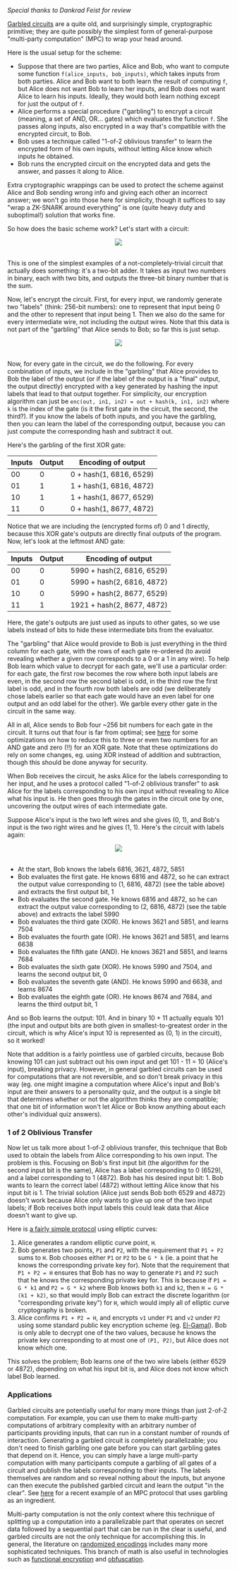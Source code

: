 [category]: <> (General,Cryptography)
[date]: <> (2020/03/21)
[title]: <> (A Quick Garbled Circuits Primer)
[pandoc]: <> ()


_Special thanks to Dankrad Feist for review_

[Garbled circuits](https://en.wikipedia.org/wiki/Garbled_circuit) are a quite old, and surprisingly simple, cryptographic primitive; they are quite possibly the simplest form of general-purpose "multi-party computation" (MPC) to wrap your head around.

Here is the usual setup for the scheme:

* Suppose that there are two parties, Alice and Bob, who want to compute some function `f(alice_inputs, bob_inputs)`, which takes inputs from both parties. Alice and Bob want to both learn the result of computing `f`, but Alice does not want Bob to learn her inputs, and Bob does not want Alice to learn his inputs. Ideally, they would both learn nothing except for just the output of `f`.
* Alice performs a special procedure ("garbling") to encrypt a circuit (meaning, a set of AND, OR... gates) which evaluates the function `f`. She passes along inputs, also encrypted in a way that's compatible with the encrypted circuit, to Bob.
* Bob uses a technique called "1-of-2 oblivious transfer" to learn the encrypted form of his own inputs, without letting Alice know which inputs he obtained.
* Bob runs the encrypted circuit on the encrypted data and gets the answer, and passes it along to Alice.

Extra cryptographic wrappings can be used to protect the scheme against Alice and Bob sending wrong info and giving each other an incorrect answer; we won't go into those here for simplicity, though it suffices to say "wrap a ZK-SNARK around everything" is one (quite heavy duty and suboptimal!) solution that works fine.

So how does the basic scheme work? Let's start with a circuit:

<center><img src="/images/garbled/circuit.png" /></center><br>

This is one of the simplest examples of a not-completely-trivial circuit that actually does something: it's a two-bit adder. It takes as input two numbers in binary, each with two bits, and outputs the three-bit binary number that is the sum.

Now, let's encrypt the circuit. First, for every input, we randomly generate two "labels" (think: 256-bit numbers): one to represent that input being 0 and the other to represent that input being 1. Then we also do the same for every intermediate wire, not including the output wires. Note that this data is not part of the "garbling" that Alice sends to Bob; so far this is just setup.

<center><img src="/images/garbled/circuit2.png" /></center><br>

Now, for every gate in the circuit, we do the following. For every combination of inputs, we include in the "garbling" that Alice provides to Bob the label of the output (or if the label of the output is a "final" output, the output directly) encrypted with a key generated by hashing the input labels that lead to that output together. For simplicity, our encryption algorithm can just be `enc(out, in1, in2) = out + hash(k, in1, in2)` where `k` is the index of the gate (is it the first gate in the circuit, the second, the third?). If you know the labels of both inputs, and you have the garbling, then you can learn the label of the corresponding output, because you can just compute the corresponding hash and subtract it out.

Here's the garbling of the first XOR gate:

| Inputs | Output | Encoding of output |
| - | - | - |
| 00 | 0 | 0 + hash(1, 6816, 6529) |
| 01 | 1 | 1 + hash(1, 6816, 4872) |
| 10 | 1 | 1 + hash(1, 8677, 6529) |
| 11 | 0 | 0 + hash(1, 8677, 4872) |

Notice that we are including the (encrypted forms of) 0 and 1 directly, because this XOR gate's outputs are directly final outputs of the program. Now, let's look at the leftmost AND gate:

| Inputs | Output | Encoding of output |
| - | - | - |
| 00 | 0 | 5990 + hash(2, 6816, 6529) |
| 01 | 0 | 5990 + hash(2, 6816, 4872) |
| 10 | 0 | 5990 + hash(2, 8677, 6529) |
| 11 | 1 | 1921 + hash(2, 8677, 4872) |

Here, the gate's outputs are just used as inputs to other gates, so we use labels instead of bits to hide these intermediate bits from the evaluator.

The "garbling" that Alice would provide to Bob is just everything in the third column for each gate, with the rows of each gate re-ordered (to avoid revealing whether a given row corresponds to a 0 or a 1 in any wire). To help Bob learn which value to decrypt for each gate, we'll use a particular order: for each gate, the first row becomes the row where both input labels are even, in the second row the second label is odd, in the third row the first label is odd, and in the fourth row both labels are odd (we deliberately chose labels earlier so that each gate would have an even label for one output and an odd label for the other). We garble every other gate in the circuit in the same way.

All in all, Alice sends to Bob four ~256 bit numbers for each gate in the circuit. It turns out that four is far from optimal; see [here](http://web.mit.edu/sonka89/www/papers/2017ygc.pdf) for some optimizations on how to reduce this to three or even two numbers for an AND gate and zero (!!) for an XOR gate. Note that these optimizations do rely on some changes, eg. using XOR instead of addition and subtraction, though this should be done anyway for security.

When Bob receives the circuit, he asks Alice for the labels corresponding to her input, and he uses a protocol called "1-of-2 oblivious transfer" to ask Alice for the labels corresponding to his own input without revealing to Alice what his input is. He then goes through the gates in the circuit one by one, uncovering the output wires of each intermediate gate.

Suppose Alice's input is the two left wires and she gives (0, 1), and Bob's input is the two right wires and he gives (1, 1). Here's the circuit with labels again:

<center><img src="/images/garbled/circuit2.png" /></center><br>

* At the start, Bob knows the labels 6816, 3621, 4872, 5851
* Bob evaluates the first gate. He knows 6816 and 4872, so he can extract the output value corresponding to (1, 6816, 4872) (see the table above) and extracts the first output bit, 1
* Bob evaluates the second gate. He knows 6816 and 4872, so he can extract the output value corresponding to (2, 6816, 4872) (see the table above) and extracts the label 5990
* Bob evaluates the third gate (XOR). He knows 3621 and 5851, and learns 7504
* Bob evaluates the fourth gate (OR). He knows 3621 and 5851, and learns 6638
* Bob evaluates the fifth gate (AND). He knows 3621 and 5851, and learns 7684
* Bob evaluates the sixth gate (XOR). He knows 5990 and 7504, and learns the second output bit, 0
* Bob evaluates the seventh gate (AND). He knows 5990 and 6638, and learns 8674
* Bob evaluates the eighth gate (OR). He knows 8674 and 7684, and learns the third output bit, 1

And so Bob learns the output: 101. And in binary 10 + 11 actually equals 101 (the input and output bits are both given in smallest-to-greatest order in the circuit, which is why Alice's input 10 is represented as (0, 1) in the circuit), so it worked!

Note that addition is a fairly pointless use of garbled circuits, because Bob knowing 101 can just subtract out his own input and get 101 - 11 = 10 (Alice's input), breaking privacy. However, in general garbled circuits can be used for computations that are not reversible, and so don't break privacy in this way (eg. one might imagine a computation where Alice's input and Bob's input are their answers to a personality quiz, and the output is a single bit that determines whether or not the algorithm thinks they are compatible; that one bit of information won't let Alice or Bob know anything about each other's individual quiz answers).

### 1 of 2 Oblivious Transfer

Now let us talk more about 1-of-2 oblivious transfer, this technique that Bob used to obtain the labels from Alice corresponding to his own input. The problem is this. Focusing on Bob's first input bit (the algorithm for the second input bit is the same), Alice has a label corresponding to 0 (6529), and a label corresponding to 1 (4872). Bob has his desired input bit: 1. Bob wants to learn the correct label (4872) without letting Alice know that his input bit is 1. The trivial solution (Alice just sends Bob both 6529 and 4872) doesn't work because Alice only wants to give up one of the two input labels; if Bob receives both input labels this could leak data that Alice doesn't want to give up.

Here is [a fairly simple protocol](https://crypto.stanford.edu/pbc/notes/crypto/ot.html) using elliptic curves:

1. Alice generates a random elliptic curve point, `H`.
2. Bob generates two points, `P1` and `P2`, with the requirement that `P1 + P2` sums to `H`. Bob chooses either `P1` or `P2` to be `G * k` (ie. a point that he knows the corresponding private key for). Note that the requirement that `P1 + P2 = H` ensures that Bob has no way to generate `P1` and `P2` such that he knows the corresponding private key for. This is because if `P1 = G * k1` and `P2 = G * k2` where Bob knows both `k1` and `k2`, then `H = G * (k1 + k2)`, so that would imply Bob can extract the discrete logarithm (or "corresponding private key") for `H`, which would imply all of elliptic curve cryptography is broken.
3. Alice confirms `P1 + P2 = H`, and encrypts `v1` under `P1` and `v2` under `P2` using some standard public key encryption scheme (eg. [El-Gamal](https://en.wikipedia.org/wiki/ElGamal_encryption)). Bob is only able to decrypt one of the two values, because he knows the private key corresponding to at most one of `(P1, P2)`, but Alice does not know which one.

This solves the problem; Bob learns one of the two wire labels (either 6529 or 4872), depending on what his input bit is, and Alice does not know which label Bob learned.

### Applications

Garbled circuits are potentially useful for many more things than just 2-of-2 computation. For example, you can use them to make multi-party computations of arbitrary complexity with an arbitrary number of participants providing inputs, that can run in a constant number of rounds of interaction. Generating a garbled circuit is completely parallelizable; you don't need to finish garbling one gate before you can start garbling gates that depend on it. Hence, you can simply have a large multi-party computation with many participants compute a garbling of all gates of a circuit and publish the labels corresponding to their inputs. The labels themselves are random and so reveal nothing about the inputs, but anyone can then execute the published garbled circuit and learn the output "in the clear". See [here](https://eprint.iacr.org/2017/189.pdf) for a recent example of an MPC protocol that uses garbling as an ingredient.

Multi-party computation is not the only context where this technique of splitting up a computation into a parallelizable part that operates on secret data followed by a sequential part that can be run in the clear is useful, and garbled circuits are not the only technique for accomplishing this. In general, the literature on [randomized encodings](https://eprint.iacr.org/2017/385.pdf) includes many more sophisticated techniques. This branch of math is also useful in technologies such as [functional encryption](https://en.wikipedia.org/wiki/Functional_encryption) and [obfuscation](https://en.wikipedia.org/wiki/Indistinguishability_obfuscation).
